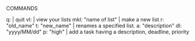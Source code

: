 COMMANDS

q:                                          | quit
vl:                                         | view your lists
mkl: "name of list"                         | make a new list
r: "old_name" t: "new_name"                 | renames a specified list.
a: "description" dl: "yyyy/MM/dd" p: "high" | add a task having a description, deadline, priority
